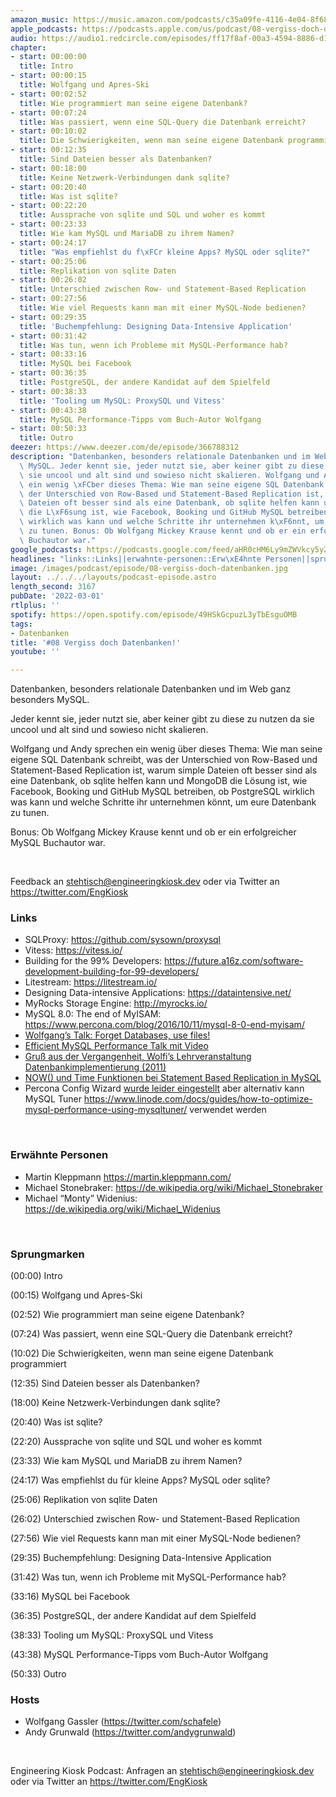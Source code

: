 ```yaml
---
amazon_music: https://music.amazon.com/podcasts/c35a09fe-4116-4e04-8f68-77d61b112e46/episodes/e4c5e0e2-4078-4764-888f-9c9ddc435bd3/engineering-kiosk-08-vergiss-doch-datenbanken
apple_podcasts: https://podcasts.apple.com/us/podcast/08-vergiss-doch-datenbanken/id1603082924?i=1000552569027
audio: https://audio1.redcircle.com/episodes/ff17f8af-00a3-4594-8886-d1c2a3980c67/stream.mp3
chapter:
- start: 00:00:00
  title: Intro
- start: 00:00:15
  title: Wolfgang und Apres-Ski
- start: 00:02:52
  title: Wie programmiert man seine eigene Datenbank?
- start: 00:07:24
  title: Was passiert, wenn eine SQL-Query die Datenbank erreicht?
- start: 00:10:02
  title: Die Schwierigkeiten, wenn man seine eigene Datenbank programmiert
- start: 00:12:35
  title: Sind Dateien besser als Datenbanken?
- start: 00:18:00
  title: Keine Netzwerk-Verbindungen dank sqlite?
- start: 00:20:40
  title: Was ist sqlite?
- start: 00:22:20
  title: Aussprache von sqlite und SQL und woher es kommt
- start: 00:23:33
  title: Wie kam MySQL und MariaDB zu ihrem Namen?
- start: 00:24:17
  title: "Was empfiehlst du f\xFCr kleine Apps? MySQL oder sqlite?"
- start: 00:25:06
  title: Replikation von sqlite Daten
- start: 00:26:02
  title: Unterschied zwischen Row- und Statement-Based Replication
- start: 00:27:56
  title: Wie viel Requests kann man mit einer MySQL-Node bedienen?
- start: 00:29:35
  title: 'Buchempfehlung: Designing Data-Intensive Application'
- start: 00:31:42
  title: Was tun, wenn ich Probleme mit MySQL-Performance hab?
- start: 00:33:16
  title: MySQL bei Facebook
- start: 00:36:35
  title: PostgreSQL, der andere Kandidat auf dem Spielfeld
- start: 00:38:33
  title: 'Tooling um MySQL: ProxySQL und Vitess'
- start: 00:43:38
  title: MySQL Performance-Tipps vom Buch-Autor Wolfgang
- start: 00:50:33
  title: Outro
deezer: https://www.deezer.com/de/episode/366788312
description: "Datenbanken, besonders relationale Datenbanken und im Web ganz besonders\
  \ MySQL. Jeder kennt sie, jeder nutzt sie, aber keiner gibt zu diese zu nutzen da\
  \ sie uncool und alt sind und sowieso nicht skalieren. Wolfgang und Andy sprechen\
  \ ein wenig \xFCber dieses Thema: Wie man seine eigene SQL Datenbank schreibt, was\
  \ der Unterschied von Row-Based und Statement-Based Replication ist, warum simple\
  \ Dateien oft besser sind als eine Datenbank, ob sqlite helfen kann und MongoDB\
  \ die L\xF6sung ist, wie Facebook, Booking und GitHub MySQL betreiben, ob PostgreSQL\
  \ wirklich was kann und welche Schritte ihr unternehmen k\xF6nnt, um eure Datenbank\
  \ zu tunen. Bonus: Ob Wolfgang Mickey Krause kennt und ob er ein erfolgreicher MySQL\
  \ Buchautor war."
google_podcasts: https://podcasts.google.com/feed/aHR0cHM6Ly9mZWVkcy5yZWRjaXJjbGUuY29tLzBlY2ZkZmQ3LWZkYTEtNGMzZC05NTE1LTQ3NjcyN2Y5ZGY1ZQ/episode/NzBjYjE3YTktNjA3ZC00ZmFlLWI4YWQtY2QxZjA2M2NhZmRh?sa=X&ved=0CAUQkfYCahcKEwi4xMSxj4L4AhUAAAAAHQAAAAAQNQ
headlines: "links::Links||erwahnte-personen::Erw\xE4hnte Personen||sprungmarken::Sprungmarken||hosts::Hosts"
image: /images/podcast/episode/08-vergiss-doch-datenbanken.jpg
layout: ../../../layouts/podcast-episode.astro
length_second: 3167
pubDate: '2022-03-01'
rtlplus: ''
spotify: https://open.spotify.com/episode/49HSkGcpuzL3yTbEsguOMB
tags:
- Datenbanken
title: '#08 Vergiss doch Datenbanken!'
youtube: ''

---
```

<p>Datenbanken, besonders relationale Datenbanken und im Web ganz besonders MySQL.</p><p>Jeder kennt sie, jeder nutzt sie, aber keiner gibt zu diese zu nutzen da sie uncool und alt sind und sowieso nicht skalieren.</p><p>Wolfgang und Andy sprechen ein wenig über dieses Thema: Wie man seine eigene SQL Datenbank schreibt, was der Unterschied von Row-Based und Statement-Based Replication ist, warum simple Dateien oft besser sind als eine Datenbank, ob sqlite helfen kann und MongoDB die Lösung ist, wie Facebook, Booking und GitHub MySQL betreiben, ob PostgreSQL wirklich was kann und welche Schritte ihr unternehmen könnt, um eure Datenbank zu tunen.</p><p>Bonus: Ob Wolfgang Mickey Krause kennt und ob er ein erfolgreicher MySQL Buchautor war.</p><p><br></p><p>Feedback an <a href="mailto:stehtisch@engineeringkiosk.dev" rel="nofollow">stehtisch@engineeringkiosk.dev</a> oder via Twitter an <a href="https://twitter.com/EngKiosk" rel="nofollow">https://twitter.com/EngKiosk</a></p><h3 id="links">Links</h3><ul><li>SQLProxy: <a href="https://github.com/sysown/proxysql" rel="nofollow">https://github.com/sysown/proxysql</a></li><li>Vitess: <a href="https://vitess.io/" rel="nofollow">https://vitess.io/</a></li><li>Building for the 99% Developers: <a href="https://future.a16z.com/software-development-building-for-99-developers/" rel="nofollow">https://future.a16z.com/software-development-building-for-99-developers/</a></li><li>Litestream: <a href="https://litestream.io/" rel="nofollow">https://litestream.io/</a></li><li>Designing Data-intensive Applications: <a href="https://dataintensive.net/" rel="nofollow">https://dataintensive.net/</a></li><li>MyRocks Storage Engine: <a href="http://myrocks.io/" rel="nofollow">http://myrocks.io/</a></li><li>MySQL 8.0: The end of MyISAM: <a href="https://www.percona.com/blog/2016/10/11/mysql-8-0-end-myisam/" rel="nofollow">https://www.percona.com/blog/2016/10/11/mysql-8-0-end-myisam/</a></li><li><a href="https://twitter.com/schafele/status/1200180440184827904" rel="nofollow">Wolfgang’s Talk: Forget Databases, use files!</a></li><li><a href="https://fosdem.org/2022/schedule/event/efficient_mysql/" rel="nofollow">Efficient MySQL Performance Talk mit Video</a></li><li><a href="https://web.archive.org/web/20120303090458/http://dbis-informatik.uibk.ac.at/188-0-VO-Arch---Impl--von-DBS.html" rel="nofollow">Gruß aus der Vergangenheit, Wolfi’s Lehrveranstaltung Datenbankimplementierung (2011)</a> </li><li><a href="https://dev.mysql.com/doc/refman/5.7/en/replication-features-functions.html" rel="nofollow">NOW() und Time Funktionen bei Statement Based Replication in MySQL</a></li><li>Percona Config Wizard <a href="https://www.percona.com/blog/2019/04/22/end-of-life-query-analyzer-and-mysql-configuration-generator/" rel="nofollow">wurde leider eingestellt</a> aber alternativ kann MySQL Tuner <a href="https://www.linode.com/docs/guides/how-to-optimize-mysql-performance-using-mysqltuner/" rel="nofollow">https://www.linode.com/docs/guides/how-to-optimize-mysql-performance-using-mysqltuner/</a> verwendet werden</li></ul><p><br></p><h3 id="erwahnte-personen">Erwähnte Personen</h3><ul><li>Martin Kleppmann <a href="https://martin.kleppmann.com/" rel="nofollow">https://martin.kleppmann.com/</a></li><li>Michael Stonebraker: <a href="https://de.wikipedia.org/wiki/Michael_Stonebraker" rel="nofollow">https://de.wikipedia.org/wiki/Michael_Stonebraker</a></li><li>Michael “Monty” Widenius: <a href="https://de.wikipedia.org/wiki/Michael_Widenius" rel="nofollow">https://de.wikipedia.org/wiki/Michael_Widenius</a></li></ul><p><br></p><h3 id="sprungmarken">Sprungmarken</h3><p>(00:00) Intro</p><p>(00:15) Wolfgang und Apres-Ski</p><p>(02:52) Wie programmiert man seine eigene Datenbank?</p><p>(07:24) Was passiert, wenn eine SQL-Query die Datenbank erreicht?</p><p>(10:02) Die Schwierigkeiten, wenn man seine eigene Datenbank programmiert</p><p>(12:35) Sind Dateien besser als Datenbanken?</p><p>(18:00) Keine Netzwerk-Verbindungen dank sqlite?</p><p>(20:40) Was ist sqlite?</p><p>(22:20) Aussprache von sqlite und SQL und woher es kommt</p><p>(23:33) Wie kam MySQL und MariaDB zu ihrem Namen?</p><p>(24:17) Was empfiehlst du für kleine Apps? MySQL oder sqlite?</p><p>(25:06) Replikation von sqlite Daten</p><p>(26:02) Unterschied zwischen Row- und Statement-Based Replication</p><p>(27:56) Wie viel Requests kann man mit einer MySQL-Node bedienen?</p><p>(29:35) Buchempfehlung: Designing Data-Intensive Application</p><p>(31:42) Was tun, wenn ich Probleme mit MySQL-Performance hab?</p><p>(33:16) MySQL bei Facebook</p><p>(36:35) PostgreSQL, der andere Kandidat auf dem Spielfeld</p><p>(38:33) Tooling um MySQL: ProxySQL und Vitess</p><p>(43:38) MySQL Performance-Tipps vom Buch-Autor Wolfgang</p><p>(50:33) Outro</p><h3 id="hosts">Hosts</h3><ul><li>Wolfgang Gassler (<a href="https://twitter.com/schafele" rel="nofollow">https://twitter.com/schafele</a>)</li><li>Andy Grunwald (<a href="https://twitter.com/andygrunwald" rel="nofollow">https://twitter.com/andygrunwald</a>)</li></ul><p><br></p><p>Engineering Kiosk Podcast: Anfragen an <a href="mailto:stehtisch@engineeringkiosk.dev" rel="nofollow">stehtisch@engineeringkiosk.dev</a> oder via Twitter an <a href="https://twitter.com/EngKiosk" rel="nofollow">https://twitter.com/EngKiosk</a></p>